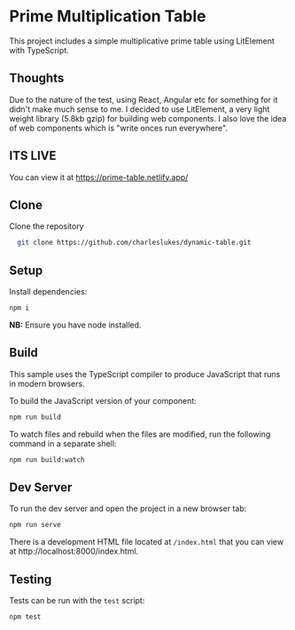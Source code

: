 # Prime Multiplication Table

This project includes a simple multiplicative prime table using LitElement with TypeScript.

## Thoughts

Due to the nature of the test, using React, Angular etc for something for it didn't make much sense to me. I decided to use LitElement, a very light weight library (5.8kb gzip) for building web components. I also love the idea of web components which is "write onces run everywhere".

## ITS LIVE

You can view it at https://prime-table.netlify.app/

## Clone

Clone the repository

```bash
  git clone https://github.com/charleslukes/dynamic-table.git
```

## Setup

Install dependencies:

```bash
npm i
```

**NB:**
Ensure you have node installed.

## Build

This sample uses the TypeScript compiler to produce JavaScript that runs in modern browsers.

To build the JavaScript version of your component:

```bash
npm run build
```

To watch files and rebuild when the files are modified, run the following command in a separate shell:

```bash
npm run build:watch
```

## Dev Server

To run the dev server and open the project in a new browser tab:

```bash
npm run serve
```

There is a development HTML file located at `/index.html` that you can view at http://localhost:8000/index.html.

## Testing

Tests can be run with the `test` script:

```bash
npm test
```
